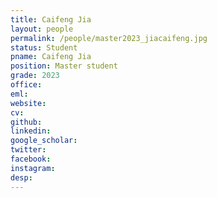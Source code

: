 ```yaml
---
title: Caifeng Jia
layout: people
permalink: /people/master2023_jiacaifeng.jpg
status: Student
pname: Caifeng Jia
position: Master student
grade: 2023
office: 
eml: 
website: 
cv: 
github: 
linkedin:
google_scholar: 
twitter: 
facebook: 
instagram:
desp: 
---
```

